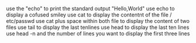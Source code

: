 use the "echo" to print the standard output "Hello,World"
use echo to display a cofused smiley
use cat to display the contentnt of the file / etc/passwd
use cat plus space within both file to display the content of two files
use tail to display the last tenlines
use head to display the last ten lines
use head -n and the number of lines you want to display the first three lines
